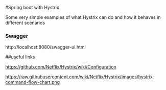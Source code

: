 #Spring boot with Hystrix

Some very simple examples of what Hystrix can do and how it behaves in different scenarios

### Swagger

http://localhost:8080/swagger-ui.html

##useful links

https://github.com/Netflix/Hystrix/wiki/Configuration

https://raw.githubusercontent.com/wiki/Netflix/Hystrix/images/hystrix-command-flow-chart.png